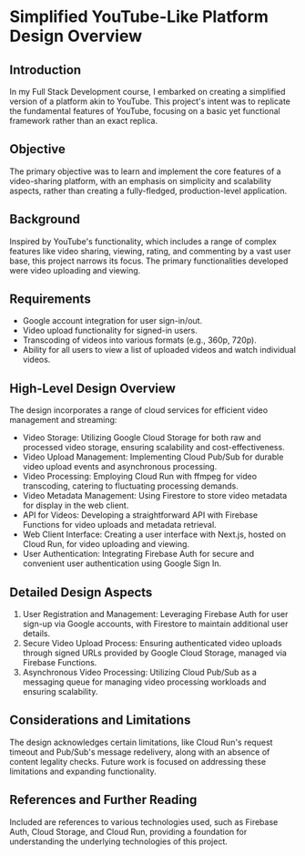 

# Simplified YouTube-Like Platform Design Overview
## Introduction
In my Full Stack Development course, I embarked on creating a simplified version of a platform akin to YouTube. This project's intent was to replicate the fundamental features of YouTube, focusing on a basic yet functional framework rather than an exact replica.

## Objective
The primary objective was to learn and implement the core features of a video-sharing platform, with an emphasis on simplicity and scalability aspects, rather than creating a fully-fledged, production-level application.

## Background
Inspired by YouTube's functionality, which includes a range of complex features like video sharing, viewing, rating, and commenting by a vast user base, this project narrows its focus. The primary functionalities developed were video uploading and viewing.

## Requirements

* Google account integration for user sign-in/out.
* Video upload functionality for signed-in users.
* Transcoding of videos into various formats (e.g., 360p, 720p).
* Ability for all users to view a list of uploaded videos and watch individual videos.
## High-Level Design Overview
The design incorporates a range of cloud services for efficient video management and streaming:

* Video Storage: Utilizing Google Cloud Storage for both raw and processed video storage, ensuring scalability and cost-effectiveness.
* Video Upload Management: Implementing Cloud Pub/Sub for durable video upload events and asynchronous processing.
* Video Processing: Employing Cloud Run with ffmpeg for video transcoding, catering to fluctuating processing demands.
* Video Metadata Management: Using Firestore to store video metadata for display in the web client.
* API for Videos: Developing a straightforward API with Firebase Functions for video uploads and metadata retrieval.
* Web Client Interface: Creating a user interface with Next.js, hosted on Cloud Run, for video uploading and viewing.
* User Authentication: Integrating Firebase Auth for secure and convenient user authentication using Google Sign In.
## Detailed Design Aspects

1. User Registration and Management:  Leveraging Firebase Auth for user sign-up via Google accounts, with Firestore to maintain additional user details.
2. Secure Video Upload Process: Ensuring authenticated video uploads through signed URLs provided by Google Cloud Storage, managed via Firebase Functions.
3. Asynchronous Video Processing: Utilizing Cloud Pub/Sub as a messaging queue for managing video processing workloads and ensuring scalability.
## Considerations and Limitations
The design acknowledges certain limitations, like Cloud Run's request timeout and Pub/Sub's message redelivery, along with an absence of content legality checks. Future work is focused on addressing these limitations and expanding functionality.

## References and Further Reading
Included are references to various technologies used, such as Firebase Auth, Cloud Storage, and Cloud Run, providing a foundation for understanding the underlying technologies of this project.
